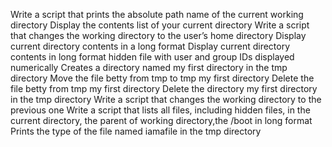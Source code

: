 Write a script that prints the absolute path name of the current working directory
Display the contents list of your current directory
Write a script that changes the working directory to the user’s home directory
Display current directory contents in a long format
Display current directory contents in long format hidden file with user and group IDs displayed numerically
Creates a directory named my first directory in the tmp directory
Move the file betty from tmp to tmp my first directory
Delete the file betty from tmp my first directory
Delete the directory my first directory in the tmp directory
Write a script that changes the working directory to the previous one
Write a script that lists all files, including hidden files, in the current directory, the parent of working directory,the /boot in long format
Prints the type of the file named iamafile in the tmp directory 
